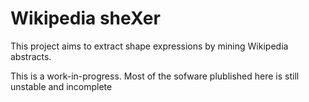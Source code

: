 # Wikipedia sheXer

This project aims to extract shape expressions by mining Wikipedia abstracts.

This is a work-in-progress. Most of the sofware plublished here is still unstable and incomplete
